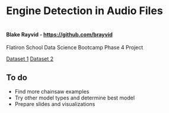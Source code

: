 # Engine Detection in Audio Files

<a href="https://colab.research.google.com/github/brayvid/illegal-logging-detection/blob/main/engine_detection.ipynb" rel="Open in Colab"><img src="https://colab.research.google.com/assets/colab-badge.svg" alt="" /></a>
<h4>Blake Rayvid - <a href=https://github.com/brayvid>https://github.com/brayvid</a></h4>
Flatiron School Data Science Bootcamp Phase 4 Project

<a href="https://www.kaggle.com/datasets/mmoreaux/environmental-sound-classification-50">Dataset 1</a>
<a href="https://www.kaggle.com/datasets/nicorenaldo/chainsaw-testing">Dataset 2</a>

## To do
- Find more chainsaw examples
- Try other model types and determine best model
- Prepare slides and visualizations

